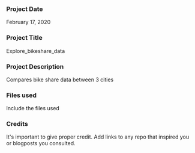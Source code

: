 ### Project Date
February 17, 2020

### Project Title
Explore_bikeshare_data

### Project Description
Compares bike share data between 3 cities

### Files used
Include the files used

### Credits
It's important to give proper credit. Add links to any repo that inspired you or blogposts you consulted.

